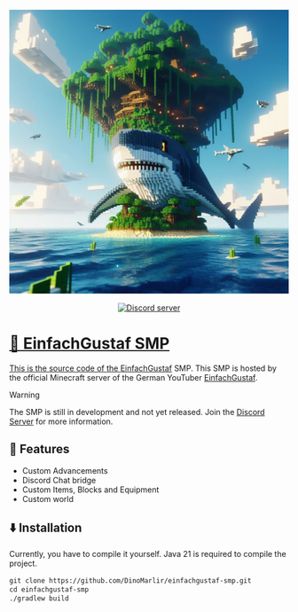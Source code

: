 <p align="center">
  <img src="https://raw.githubusercontent.com/DinoMarlir/einfachgustaf-smp/main/.github/img/einfachgustaf-logo.png", height=512, width=512 />
</p>
<p align="center">
  <a href="https://discord.gg/qCZw9UeV7h"><img src="https://img.shields.io/discord/1068818982485901432?color=5865F2&logo=discord&logoColor=white" alt="Discord server" />
</p>

# 🦈 EinfachGustaf SMP

This is the source code of the [EinfachGustaf](https://youtube.com/EinfachGustaf) SMP. This SMP is hosted by the official Minecraft server of the German YouTuber [EinfachGustaf](https://youtube.com/EinfachGustaf).

> [!WARNING]
> The SMP is still in development and not yet released. Join the  [Discord Server](https://discord.gg/qCZw9UeV7h) for more information.

## 🍏 Features
- Custom Advancements
- Discord Chat bridge
- Custom Items, Blocks and Equipment
- Custom world

## ⬇️ Installation
Currently, you have to compile it yourself. Java 21 is required to compile the project.

```shell
git clone https://github.com/DinoMarlir/einfachgustaf-smp.git
cd einfachgustaf-smp
./gradlew build
```
